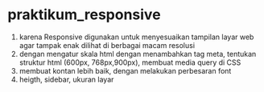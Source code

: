 # praktikum_responsive
1. karena Responsive digunakan untuk menyesuaikan tampilan layar web agar tampak enak dilihat di berbagai macam resolusi
2. dengan mengatur skala html dengan menambahkan tag meta, tentukan struktur html (600px, 768px,900px), membuat media query di CSS
3. membuat kontan lebih baik, dengan melakukan perbesaran font
4. heigth, sidebar, ukuran layar
